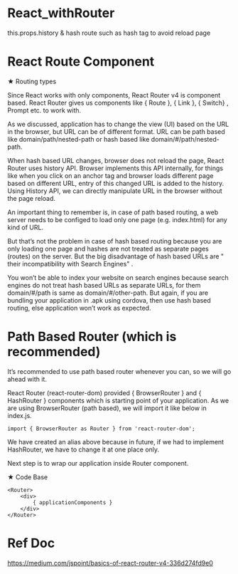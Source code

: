 # React_withRouter
this.props.history &amp; hash route such as hash tag to avoid reload page


# React Route Component


 ★ Routing types
 
 
Since React works with only components, React Router v4 is component based. React Router gives us components like { Route }, { Link }, { Switch} , Prompt etc. to work with. 
 
As we discussed, application has to change the view (UI) based on the URL in the browser, but URL can be of different format. URL can be path based like domain/path/nested-path or hash based like domain/#/path/nested-path.
 
When hash based URL changes, browser does not reload the page, React Router uses history API. Browser implements this API internally, for things like when you click on an anchor tag and browser loads different page based on different URL, entry of this changed URL is added to the history. Using History API, we can directly manipulate URL in the browser without the page reload.

An important thing to remember is, in case of path based routing, a web server needs to be configed to load only one page (e.g. index.html) for any kind of URL. 

But that’s not the problem in case of hash based routing because you are only loading one page and hashes are not treated as separate pages (routes) on the server. But the big disadvantage of hash based URLs are " their incompatibility with Search Engines" . 

You won’t be able to index your website on search engines because search engines do not treat hash based URLs as separate URLs, for them domain/#/path is same as domain/#/other-path. But again, if you are bundling your application in .apk using cordova, then use hash based routing, else application won’t work as expected.

# Path Based Router (which is recommended)

 It’s recommended to use path based router whenever you can, so we will go ahead with it.
 
 React Router (react-router-dom) provided { BrowserRouter } and { HashRouter } components which is starting point of your application. As we are using BrowserRouter (path based), we will import it like below in index.js.
    
    import { BrowserRouter as Router } from 'react-router-dom';
 
 We have created an alias above because in future, if we had to implement HashRouter, we have to change it at one place only.
 
 Next step is to wrap our application inside Router component.


★ Code Base
    
    <Router>
        <div>
            { applicationComponents }
        </div>
    </Router>
    
 # Ref Doc
 
 https://medium.com/jspoint/basics-of-react-router-v4-336d274fd9e0
